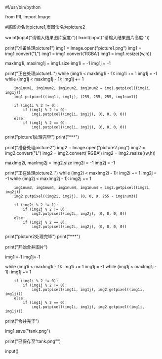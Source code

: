 #!/usr/bin/python

from PIL import Image

#底图命名为picture1,表图命名为picture2

w=int(input("请输入结果图片宽度:"))
h=int(input("请输入结果图片高度:"))


print("准备处理picture1")
img1 = Image.open("picture1.png")
img1 = img1.convert("L")
img1 = img1.convert('RGBA')
img1 = img1.resize((w,h))

maxImg1i, maxImg1j = img1.size
img1i = -1
img1j = -1

print("正在处理picture1..")
while (img1i < maxImg1i - 1):
    img1i += 1
    img1j = -1
    while (img1j < maxImg1j - 1):
        img1j += 1

        img1num1, img1num2, img1num2, img1num2 = img1.getpixel((img1i, img1j))
        img1.putpixel((img1i, img1j), (255, 255, 255, img1num1))

        if (img1i % 2 != 0):
            if (img1j % 2 != 0):
                img1.putpixel((img1i, img1j), (0, 0, 0, 0))
        else:
            if (img1j % 2 == 0):
                img1.putpixel((img1i, img1j), (0, 0, 0, 0))

print("picture1处理完毕")
print("***")


print("准备处理picture2")
img2 = Image.open("picture2.png")
img2 = img2.convert("L")
img2 = img2.convert('RGBA')
img2 = img2.resize((w,h))

maxImg2i, maxImg2j = img2.size
img2i = -1
img2j = -1

print("正在处理picture2..")
while (img2i < maxImg2i - 1):
    img2i += 1
    img2j = -1
    while (img2j < maxImg2j - 1):
        img2j += 1

        img1num3, img1num4, img1num4, img1num4 = img2.getpixel((img2i, img2j))
        img2.putpixel((img2i, img2j), (0, 0, 0, 255 - img1num3))

        if (img2i % 2 != 1):
            if (img2j % 2 != 0):
                img2.putpixel((img2i, img2j), (0, 0, 0, 0))
        else:
            if (img2j % 2 == 0):
                img2.putpixel((img2i, img2j), (0, 0, 0, 0))

print("picture2处理完毕")
print("***")


print("开始合并图片")

img1i=-1
img1j=-1

while (img1i < maxImg1i - 1):
    img1i += 1
    img1j = -1
    while (img1j < maxImg1j - 1):
        img1j += 1

        if (img1i % 2 != 0):
            if (img1j % 2 != 0):
                img1.putpixel((img1i, img1j), img2.getpixel((img1i, img1j)))
        else:
            if (img1j % 2 == 0):
                img1.putpixel((img1i, img1j), img2.getpixel((img1i, img1j)))

print("合并完毕")

img1.save("tank.png")

print("已保存至“tank.png”")

input()
